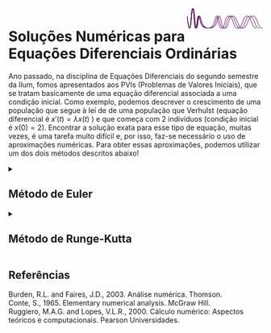 <img align="right" alt="ilum" height="40" width="150" src="https://github.com/pedrozanineli/pcd.github.io/blob/main/logo1.png">

# Soluções Numéricas para Equações Diferenciais Ordinárias
Ano passado, na disciplina de Equações Diferenciais do segundo semestre da Ilum, fomos apresentados aos PVIs (Problemas de Valores Iniciais), que se tratam basicamente de uma equação diferencial associada a uma condição inicial. Como exemplo, podemos descrever o crescimento de uma população que segue à lei de de uma população que  Verhulst (equação diferencial é  $x'(t)= \lambda x(t)$ ) e que começa com 2 indivíduos (condição inicial é $x(0)= 2$). Encontrar a solução exata para esse tipo de equação, muitas vezes, é uma tarefa muito difícil e, por isso, faz-se necessário o uso de aproximações numéricas. Para obter essas aproximações, podemos utilizar um dos dois métodos descritos abaixo!


<details><summary><h2><b> Método de Euler</h2></b></summary>
 
 O método de Euler é considerado um dos mais simples e fáceis de ser implementado computacionalmente, com um custo computacional relativamente baixo (quando comparado aos outros métodos). Sua expressão pode ser obtida através da expansão de Taylor da definição de derivada no ponto $t_p$:
 $$x'(t_p)= lim(t \rightarrow t_p) \frac{x(t) - x(t_p)}{t - t_p}$$
A partir dessa definição de derivada e considerando que, no método de Euler, o passo ($h= t-t_p$) é sempre constante, podemos chegar à expressão deral do método:
 $$ x_{n+1}= x_n + hf(t_n,x_n) $$.
 E seu erro pode ser calculado por $O(h^2)$. Ou seja, quando menor o passo $h$, melhor a aproximação! 
 Entretanto, isso significa que, para obtermos um bom resultado, precisamos de um número muito grande de passos e, por consequência, o custo computacional é muito alto. Isso é ua desvantagem do método de Euler, que, apesar de ser mais simples que os outros métodos, também pode ser muito mais custoso computacionalmente.
 

Em python, o Método de Euler pode ser implementado pelo código abaixo, presente no jupyter notebook [Metodo de Euler](https://github.com/benetao/Analise_numerica/blob/main/Solu%C3%A7%C3%B5es%20Num%C3%A9ricas%20para%20EDOs/Metodo_de_Euler.ipynb) dessa pasta:

```python
def metodo_euler(f, x0, h, crit_parada, lamb):
    """
    Implementa método de Euler para resolver a equação f.

    Args:
        f : função que define a equação diferencial.
        x0 : valor inicial da população.
        h : tamanho do passo de integração.
        crit_parada : número de iterações do código.
        lambda : taxa de crescimento populacional.

    Returns:
        listas do eixo x e do eixo y para plotar o gráfico
    """
    y_euler = [y0]  # Lista para armazenar as soluções do eixo y
    x_euler = [0]  # Lista para armazenar valores do eixo x
    y = y0  # Valor inicial

    for i in range(crit_parada):
        y += h * f(y, x_euler[-1], lamb)  # Atualiza y usando o método de Euler
        t = (i + 1) * h  # Atualiza t
        x_euler.append(t)
        y_euler.append(y)

    return x_euler, y_euler
 ```
 ### Representação Geométrica
 
 <p align="center"><img heigth= 240 width= 1000 src= "https://github.com/benetao/Analise_numerica/assets/106626661/75ba96bc-a24e-4b14-8dda-6535acd9e25e">
  Figura 1: Aproximação da solução analítica pelo método de Euler do PVI citado no texto acima ($x′(t) = \lambda x(t)$, considerando condição inicial $x(0) = 2$).
</details>

<details><summary><h2><b> Método de Runge-Kutta</h2></b></summary>
 
 A expressão do método de Runge-Kutta é deduzida de forma muito semelhante à do método de Eules. Para o método de Runge-Kutta, no entanto, a expansão de taylor da definição de derivada é realizada até a quarta ordem, e não só até a segunda. Dessa forma, obtemos a seguinte expressão:
 $$x_n+1 = x_n + \frac{h}{6}(k_1+2k_2+2k_3+k_4)$$
 sendo que $k_1,k_2,k_3$ e $k_4$ são iguais a:
 $$k_1= f(t_n,x_n)$$
 $$k_2=  f(t_n,\frac{h}{2}x_n,\frac{h}{2}k_1)$$
 $$k_3= f(t_n,\frac{h}{2}x_n), \frac{h}{2}k_2)$$
 $$k_4=  f(t_n+h,x_n),hk_3)$$
 Como consequência, temos agora um método bem mais preciso que o Método de Euler. Afinal, com um mesmo valor de passo $h$, o método de Runge-Kutte retorna um erro muito menor, visto que o erro desse método é dado por $O(h^4)$. Isso pode ser percebido na Figura 4, na seção de Representação Geométrica.
 
Em python, o Método de Runge-Kutta pode ser implementado pelo código abaixo, presente no jupyter notebook [Metodo de Runge Kutta](https://github.com/benetao/Analise_numerica/blob/main/Solu%C3%A7%C3%B5es%20Num%C3%A9ricas%20para%20EDOs/Metodo_de_Runge_Kutta.ipynb) dessa pasta:

```python
def runge_kutta_4(f, y0, t0, tf, dt):
    """
    Resolve uma equação diferencial ordinária pelo método de Runge-Kutta de ordem 4.
​
    Parâmetros:
    f: função que descreve a equação diferencial (deve ter a assinatura f(t, y)).
    y0: valor inicial da solução.
    t0: tempo inicial.
    tf: tempo final.
    dt: tamanho do passo de tempo.
​
    Retorno:
    Um array com a solução da equação diferencial nos tempos especificados.
    """
​
    # Inicializa o vetor de tempo e de solução
    t = np.arange(t0, tf + dt, dt)
    y = np.zeros(len(t))
    y[0] = y0
​
    # Implementa o método de Runge-Kutta de ordem 4
    for i in range(len(t) - 1):
        k1 = dt * f(t[i], y[i])
        k2 = dt * f(t[i] + dt/2, y[i] + k1/2)
        k3 = dt * f(t[i] + dt/2, y[i] + k2/2)
        k4 = dt * f(t[i] + dt, y[i] + k3)
        y[i+1] = y[i] + 1/6 * (k1 + 2*k2 + 2*k3 + k4)
​
    return y
 ```
  ### Representação Geométrica
  <p align="center"><img heigth= 240 width= 800 src= "https://github.com/benetao/Analise_numerica/assets/106626661/b45a0730-5146-4a4e-a871-29c08873777c">
   
  Figura 2: Comparação das soluções do método de Runge-Kutta e de Euler para o PVI $x′(t) = \lambda x(t)$, condição inicial $x(0) = 2$.
 
 
</details>

 
## Referências
Burden, R.L. and Faires, J.D., 2003. Análise numérica. Thomson. <br />
Conte, S., 1965. Elementary numerical analysis. McGraw Hill. <br />
Ruggiero, M.A.G. and Lopes, V.L.R., 2000. Cálculo numérico: Aspectos teóricos e computacionais. Pearson Universidades.

</p>


